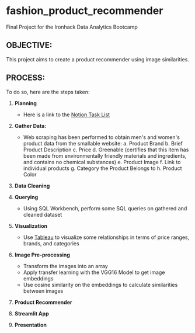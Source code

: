 # fashion_product_recommender
Final Project for the Ironhack Data Analytics Bootcamp

## OBJECTIVE:
This project aims to create a product recommender using image similarities. 

## PROCESS:
To do so, here are the steps taken:
1. **Planning**
   - Here is a link to the [Notion Task List](https://rachellef.notion.site/865707cd5fee401b9abb1c2fe50b8a1d?v=770abdde733044afba0b426f550495be)
1. **Gather Data:**
    - Web scraping has been performed to obtain men's and women's product data from the smallable website:
          a. Product Brand
          b. Brief Product Description
          c. Price
          d. Greenable (certifies that this item has been made from environmentally friendly materials and ingredients, and contains no chemical substances)
          e. Product Image
          f. Link to individual products
          g. Category the Product Belongs to
          h. Product Color

2. **Data Cleaning**
3. **Querying**
     - Using SQL Workbench, perform some SQL queries on gathered and cleaned dataset
4. **Visualization**
     - Use [Tableau](https://public.tableau.com/views/fashion_product_distribution_twb/Dashboard22?:language=en-US&publish=yes&:display_count=n&:origin=viz_share_link) to visualize some relationships in terms of price ranges, brands, and categories
6. **Image Pre-processing**
   - Transform the images into an array
   - Apply transfer learning with the VGG16 Model to get image embeddings
   - Use cosine similarity on the embeddings to calculate similarities between images
7. **Product Recommender**
8. **Streamlit App**
9. **Presentation**
